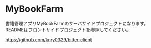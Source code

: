 MyBookFarm
==========
書籍管理アプリMyBookFarmのサーバサイドプロジェクトになります。  
READMEはフロントサイドプロジェクトを参照してください。  

https://github.com/knry0329/bitter-client
